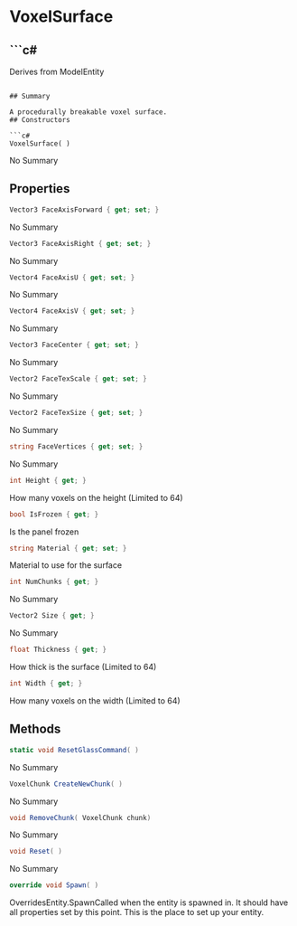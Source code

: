 # VoxelSurface

## ```c#
Derives from ModelEntity
```

## Summary

A procedurally breakable voxel surface.
## Constructors

```c#
VoxelSurface( ) 
```
No Summary
## Properties

```c#
Vector3 FaceAxisForward { get; set; } 
```
No Summary
```c#
Vector3 FaceAxisRight { get; set; } 
```
No Summary
```c#
Vector4 FaceAxisU { get; set; } 
```
No Summary
```c#
Vector4 FaceAxisV { get; set; } 
```
No Summary
```c#
Vector3 FaceCenter { get; set; } 
```
No Summary
```c#
Vector2 FaceTexScale { get; set; } 
```
No Summary
```c#
Vector2 FaceTexSize { get; set; } 
```
No Summary
```c#
string FaceVertices { get; set; } 
```
No Summary
```c#
int Height { get; } 
```
How many voxels on the height (Limited to 64)
```c#
bool IsFrozen { get; } 
```
Is the panel frozen
```c#
string Material { get; set; } 
```
Material to use for the surface
```c#
int NumChunks { get; } 
```
No Summary
```c#
Vector2 Size { get; } 
```
No Summary
```c#
float Thickness { get; } 
```
How thick is the surface (Limited to 64)
```c#
int Width { get; } 
```
How many voxels on the width (Limited to 64)
## Methods

```c#
static void ResetGlassCommand( ) 
```
No Summary
```c#
VoxelChunk CreateNewChunk( ) 
```
No Summary
```c#
void RemoveChunk( VoxelChunk chunk) 
```
No Summary
```c#
void Reset( ) 
```
No Summary
```c#
override void Spawn( ) 
```
OverridesEntity.SpawnCalled when the entity is spawned in. It should have all properties set by this point.
This is the place to set up your entity.
